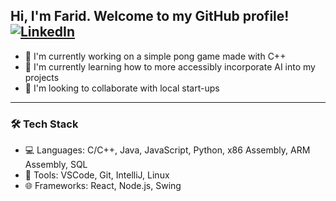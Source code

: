 ## Hi, I'm Farid. Welcome to my GitHub profile! [![LinkedIn](https://img.shields.io/badge/LinkedIn-blue?style=flat&logo=linkedin)](https://www.linkedin.com/in/farid-jamshid-8a8508294/)

- 🎾 I'm currently working on a simple pong game made with C++
- 🌱 I'm currently learning how to more accessibly incorporate AI into my projects
- 🤝 I'm looking to collaborate with local start-ups

---

### 🛠️ Tech Stack
- 💻 Languages: C/C++, Java, JavaScript, Python, x86 Assembly, ARM Assembly, SQL
- 🧰 Tools: VSCode, Git, IntelliJ, Linux
- 🌐 Frameworks: React, Node.js, Swing
